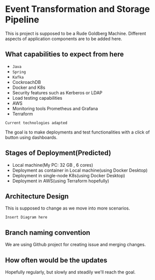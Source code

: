 # Event Transformation and Storage Pipeline
This is project is supposed to be a Rude Goldberg Machine. Different aspects of application components are to be added here.

## What capabilities to expect from here
- `Java`
- `Spring`
- `Kafka`
- CockroachDB
- Docker and K8s
- Security features such as Kerberos or LDAP
- Load testing capabilities
- AWS
- Monitoring tools Prometheus and Grafana
- Terraform

`Current technologies adapted`

The goal is to make deployments and test functionalities with a click of button using dashboards.

## Stages of Deployment(Predicted)
- Local machine(My PC: 32 GB , 6 cores)
- Deployment as container in Local machine(using Docker Desktop)
- Deployment in single-node K8s(using Docker Desktop)
- Deployment in AWS(using Terraform hopefully)

## Architecture Design
This is supposed to change as we move into more scenarios.

`Insert Diagram here`

## Branch naming convention
We are using Github project for creating issue and merging changes.

## How often would be the updates
Hopefully regularly, but slowly and steadily we'll reach the goal.